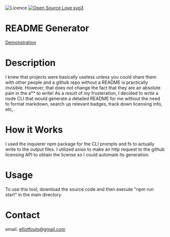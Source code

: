 ![Licence](https://img.shields.io/badge/license-MIT-blue) [![Open Source Love svg3](https://badges.frapsoft.com/os/v3/open-source.svg?v=103)](https://github.com/ellerbrock/open-source-badges/)  

# README Generator 
[Demonstration](https://drive.google.com/file/d/1yixKXiJFz-ByH5V47caAdThgyLflca2i/view?usp=sharing)

# Description
I knew that projects were basically useless unless you could share them with other people and a github repo without a README is practically invisible. However, that does not change the fact that they are an absolute pain in the a** to write!
As a result of my frusteration, I decided to write a node CLI that would generate a detailed README for me without the need to format markdown, search up relevant badges, track down licensing info, etc,.


# How it Works
I used the inquierer npm package for the CLI prompts and fs to actually write to the output files. I utilized axiso to make an http request to the github licensing API to obtain the license so I could automate its generation.

# Usage 
To use this tool, download the source code and then execute "npm run start" in the main directory


# Contact
email: elliotfouts@gmail.com
